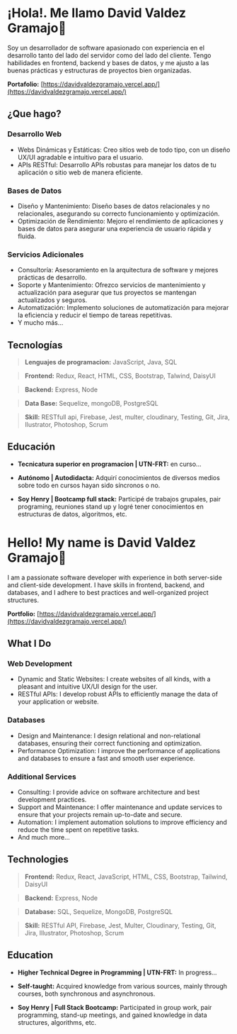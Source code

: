 # ¡Hola!. Me llamo **David Valdez Gramajo**👋
 Soy un desarrollador de software apasionado con experiencia en el desarrollo tanto del lado del servidor como del lado del cliente. Tengo habilidades en frontend, backend y bases de datos, y me ajusto a las buenas prácticas y estructuras de proyectos bien organizadas.
 
**Portafolio:** [https://davidvaldezgramajo.vercel.app/](https://davidvaldezgramajo.vercel.app/)

## ¿Que hago?

### Desarrollo Web

- Webs Dinámicas y Estáticas: Creo sitios web de todo tipo, con un diseño UX/UI agradable e intuitivo para el usuario.
- APIs RESTful: Desarrollo APIs robustas para manejar los datos de tu aplicación o sitio web de manera eficiente.
### Bases de Datos

- Diseño y Mantenimiento: Diseño bases de datos relacionales y no relacionales, asegurando su correcto funcionamiento y optimización.
- Optimización de Rendimiento: Mejoro el rendimiento de aplicaciones y bases de datos para asegurar una experiencia de usuario rápida y fluida.
### Servicios Adicionales

- Consultoría: Asesoramiento en la arquitectura de software y mejores prácticas de desarrollo.
- Soporte y Mantenimiento: Ofrezco servicios de mantenimiento y actualización para asegurar que tus proyectos se mantengan actualizados y seguros.
- Automatización: Implemento soluciones de automatización para mejorar la eficiencia y reducir el tiempo de tareas repetitivas.
- Y mucho más...

## Tecnologías
>  **Lenguajes de programacion:** JavaScript, Java, SQL 

>  **Frontend:** Redux, React, HTML, CSS, Bootstrap, Talwind, DaisyUI 

>**Backend:** Express, Node

>**Data Base:** Sequelize, mongoDB, PostgreSQL

>**Skill:** RESTfull api, Firebase, Jest, multer, cloudinary, Testing, Git, Jira, Ilustrator, Photoshop, Scrum

## Educación
- **Tecnicatura superior en programacion | UTN-FRT:** en curso...

- **Autónomo | Autodidacta:** Adquirí conocimientos de diversos medios sobre todo en cursos hayan sido síncronos o no. 

- **Soy Henry | Bootcamp full stack:** Participé de trabajos grupales, pair programing, reuniones stand up y logré tener conocimientos en estructuras de datos, algoritmos, etc. 

# Hello! My name is **David Valdez Gramajo**👋
I am a passionate software developer with experience in both server-side and client-side development. I have skills in frontend, backend, and databases, and I adhere to best practices and well-organized project structures.

**Portfolio:** [https://davidvaldezgramajo.vercel.app/](https://davidvaldezgramajo.vercel.app/)

## What I Do

### Web Development

- Dynamic and Static Websites: I create websites of all kinds, with a pleasant and intuitive UX/UI design for the user.
- RESTful APIs: I develop robust APIs to efficiently manage the data of your application or website.

### Databases

- Design and Maintenance: I design relational and non-relational databases, ensuring their correct functioning and optimization.
- Performance Optimization: I improve the performance of applications and databases to ensure a fast and smooth user experience.

### Additional Services

- Consulting: I provide advice on software architecture and best development practices.
- Support and Maintenance: I offer maintenance and update services to ensure that your projects remain up-to-date and secure.
- Automation: I implement automation solutions to improve efficiency and reduce the time spent on repetitive tasks.
- And much more...

## Technologies
> **Frontend:** Redux, React, JavaScript, HTML, CSS, Bootstrap, Tailwind, DaisyUI 

> **Backend:** Express, Node

> **Database:** SQL, Sequelize, MongoDB, PostgreSQL

> **Skill:** RESTful API, Firebase, Jest, Multer, Cloudinary, Testing, Git, Jira, Illustrator, Photoshop, Scrum

## Education
- **Higher Technical Degree in Programming | UTN-FRT:** In progress...

- **Self-taught:** Acquired knowledge from various sources, mainly through courses, both synchronous and asynchronous.

- **Soy Henry | Full Stack Bootcamp:** Participated in group work, pair programming, stand-up meetings, and gained knowledge in data structures, algorithms, etc.
